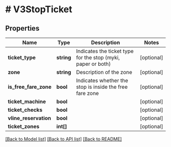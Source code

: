 # # V3StopTicket

## Properties

Name | Type | Description | Notes
------------ | ------------- | ------------- | -------------
**ticket_type** | **string** | Indicates the ticket type for the stop (myki, paper or both) | [optional]
**zone** | **string** | Description of the zone | [optional]
**is_free_fare_zone** | **bool** | Indicates whether the stop is inside the free fare zone | [optional]
**ticket_machine** | **bool** |  | [optional]
**ticket_checks** | **bool** |  | [optional]
**vline_reservation** | **bool** |  | [optional]
**ticket_zones** | **int[]** |  | [optional]

[[Back to Model list]](../../README.md#models) [[Back to API list]](../../README.md#endpoints) [[Back to README]](../../README.md)
